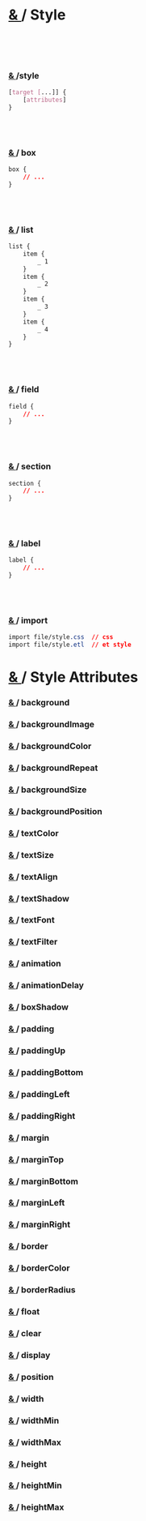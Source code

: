 # [ & ](#Style) / Style

<br>
<br>
<br>

### [ & ](#Style) /style

```css
[target [...]] {
	[attributes]
}
```

<br>
<br>

### [ & ](#Style) / box

```css
box {
	// ...
}
```

<br>
<br>

### [ & ](#Style) / list

```css
list {
	item {
		_ 1
	}
	item {
		_ 2
	}
	item {
		_ 3
	}
	item {
		_ 4
	}
}
```

<br>
<br>


### [ & ](#Style) / field

```css
field {
	// ...
}
```

<br>
<br>

### [ & ](#Style) / section

```css
section {
	// ...
}
```

<br>
<br>

### [ & ](#Style) / label

```css
label {
	// ...
}
```

<br>
<br>

### [ & ](#Style) / import

```css
import file/style.css  // css
import file/style.etl  // et style 


```

# [ & ](#Style) / Style Attributes

### [ & ](#Style) / background

### [ & ](#Style) / backgroundImage

### [ & ](#Style) / backgroundColor

### [ & ](#Style) / backgroundRepeat

### [ & ](#Style) / backgroundSize

### [ & ](#Style) / backgroundPosition

### [ & ](#Style) / textColor

### [ & ](#Style) / textSize

### [ & ](#Style) / textAlign

### [ & ](#Style) / textShadow

### [ & ](#Style) /  textFont

### [ & ](#Style) / textFilter

### [ & ](#Style) / animation

### [ & ](#Style) / animationDelay

### [ & ](#Style) / boxShadow

### [ & ](#Style) / padding

### [ & ](#Style) / paddingUp

### [ & ](#Style) / paddingBottom

### [ & ](#Style) / paddingLeft

### [ & ](#Style) / paddingRight

### [ & ](#Style) / margin

### [ & ](#Style) /  marginTop

### [ & ](#Style) /  marginBottom

### [ & ](#Style) /  marginLeft

### [ & ](#Style) / marginRight

### [ & ](#Style) / border

### [ & ](#Style) /  borderColor

### [ & ](#Style) / borderRadius

### [ & ](#Style) /  float

### [ & ](#Style) / clear

### [ & ](#Style) / display

### [ & ](#Style) / position

### [ & ](#Style) / width

### [ & ](#Style) / widthMin

### [ & ](#Style) / widthMax

### [ & ](#Style) / height

### [ & ](#Style) / heightMin

### [ & ](#Style) / heightMax

